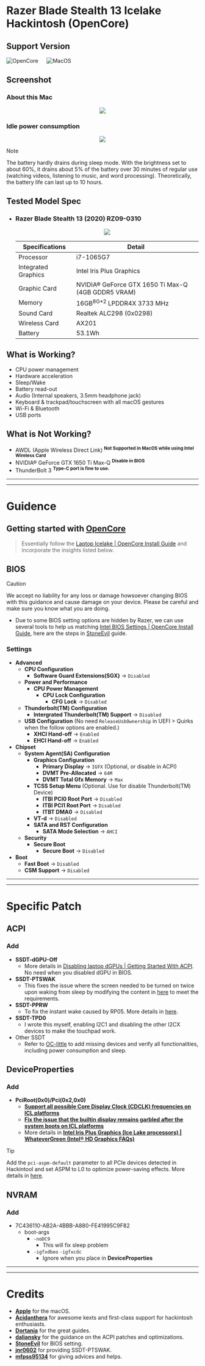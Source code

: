 # Razer Blade Stealth 13 Icelake Hackintosh (OpenCore)

## Support Version
![OpenCore](https://img.shields.io/badge/OpenCore-1.0.2-grey?style=for-the-badge&logo=okta&logoColor=white&labelColor=blue&link=https%3A%2F%2Fgithub.com%2Facidanthera%2FOpenCorePkg%2Freleases%2Ftag%2F1.0.2
) &emsp; ![MacOS](https://img.shields.io/badge/MacOS-Sonoma_14.6-grey?style=for-the-badge&logo=apple&logoColor=white&labelColor=black
)

## Screenshot
### About this Mac
<p align="center"><img src="https://github.com/KatLantyss/Razer-Blade-Stealth-13-IceLake-Hackintosh/blob/main/Screenshot/Sonoma%2014.6.png"></p>

### Idle power consumption
<p align="center"><img src="https://github.com/KatLantyss/Razer-Blade-Stealth-13-IceLake-Hackintosh/blob/main/Screenshot/idle.png"></p>

> [!NOTE]
> The battery hardly drains during sleep mode. With the brightness set to about 60%, it drains about 5% of the battery over 30 minutes of regular use (watching videos, listening to music, and word processing). Theoretically, the battery life can last up to 10 hours.

## Tested Model Spec
* ### Razer Blade Stealth 13 (2020) RZ09-0310
    <p align="center"><img src="https://assets2.razerzone.com/images/blade-stealth-2020/razer-blade-stealth-2020-120hz-model.png"></p>

    | Specifications      | Detail                                             |
    | ------------------- | -------------------------------------------------- |
    | Processor           | i7-1065G7                                          |
    | Integrated Graphics | Intel Iris Plus Graphics                           |
    | Graphic Card        | NVIDIA® GeForce GTX 1650 Ti Max-Q (4GB GDDR5 VRAM) |
    | Memory              | 16GB<sup>8G*2</sup> LPDDR4X 3733 MHz               |
    | Sound Card          | Realtek ALC298 (0x0298)                            |
    | Wireless Card       | AX201                                              |
    | Battery             | 53.1Wh                                             |


## What is Working?
- CPU power management
- Hardware acceleration
- Sleep/Wake
- Battery read-out
- Audio (Internal speakers, 3.5mm headphone jack)
- Keyboard & trackpad/touchscreen with all macOS gestures
- Wi-Fi & Bluetooth
- USB ports

## What is Not Working?
- AWDL (Apple Wireless Direct Link) <sup>**Not Supported in MacOS while using Intel Wireless Card**</sup>
- NVIDIA® GeForce GTX 1650 Ti Max-Q <sup>**Disable in BIOS**</sup>
- ThunderBolt 3 <sup>**Type-C port is fine to use.**</sup>

---
---
# Guidence
## Getting started with [OpenCore](https://dortania.github.io/OpenCore-Install-Guide/)

> Essentially follow the [Laptop Icelake | OpenCore Install Guide](https://dortania.github.io/OpenCore-Install-Guide/config-laptop.plist/icelake.html#intel-bios-settings) and incorporate the insights listed below.
## BIOS
> [!CAUTION]
> We accept no liability for any loss or damage howsoever changing BIOS with this guidance and cause damage on your device. Please be careful and make sure you know what you are doing.
* Due to some BIOS setting options are hidden by Razer, we can use several tools to help us matching [Intel BIOS Settings | OpenCore Install Guide](https://dortania.github.io/OpenCore-Install-Guide/config-laptop.plist/icelake.html#intel-bios-settings), here are the steps in  [StoneEvil](https://github.com/stonevil/Razer_Blade_Advanced_early_2019_Hackintosh) guide.

### Settings
- **Advanced**
  - **CPU Configuration**
    - **Software Guard Extensions(SGX)** →&nbsp;`Disabled`
  - **Power and Performance**
    - **CPU Power Management**
      - **CPU Lock Configuration**
        - **CFG Lock** →&nbsp;`Disabled`
  - **Thunderbolt(TM) Configuration**
    - **Intergrated Thunderbolt(TM) Support** →&nbsp;`Disabled`
  - **USB Configuration** (No need `ReleaseUsbOwnership` in UEFI > Quirks when the follow options are enabled.)
    - **XHCI Hand-off** →&nbsp;`Enabled`
    - **EHCI Hand-off** →&nbsp;`Enabled`
- **Chipset**
  - **System Agent(SA) Configuration**
    - **Graphics Configuration**
      - **Primary Display** →&nbsp;`IGFX` (Optional, or disable in ACPI)
      - **DVMT Pre-Allocated** →&nbsp;`64M`
      - **DVMT Total Gfx Memory** →&nbsp;`Max`
    - **TCSS Setup Menu** (Optional. Use for disable Thunderbolt(TM) Device)
        - **ITBI PCI0 Root Port** →&nbsp;`Disabled`
        - **ITBI PCI1 Root Port** →&nbsp;`Disabled`
        - **ITBT DMA0** →&nbsp;`Disabled`
    - **VT-d** →&nbsp;`Disabled`
    - **SATA and RST Configuration**
      - **SATA Mode Selection** →&nbsp;`AHCI`
  - **Security**
    - **Secure Boot**
      - **Secure Boot** →&nbsp;`Disabled`
- **Boot**
    - **Fast Boot** →&nbsp;`Disabled`
    - **CSM Support** →&nbsp;`Disabled`

---
---
# Specific Patch
## ACPI
### Add
* **SSDT-dGPU-Off**
    * More details in [Disabling laptop dGPUs | Getting Started With ACPI](https://dortania.github.io/Getting-Started-With-ACPI/Laptops/laptop-disable.html#disabling-laptop-dgpus-ssdt-dgpu-off-nohybgfx). No need when you disabled dGPU in BIOS.
* **SSDT-PTSWAK**
    * This fixes the issue where the screen needed to be turned on twice upon waking from sleep by modifying the content in [here](https://www.reddit.com/r/hackintosh/comments/vz2lfq/success_macos_monterey_124_on_a_2021_razer_blade/) to meet the requirements.
* **SSDT-PPRW**
    * To fix the instant wake caused by RP05. More details in [here](https://www.tonymacx86.com/threads/instant-dark-wake-after-sleep-gigabyte-b460-aorus-opencore.317139/).
* **SSDT-TPD0**
    * I wrote this myself, enabling I2C1 and disabling the other I2CX devices to make the touchpad work.
* Other SSDT
    * Refer to [OC-little](https://github.com/daliansky/OC-little) to add missing devices and verify all functionalities, including power consumption and sleep.

## DeviceProperties
### Add
- **PciRoot(0x0)/Pci(0x2,0x0)**
   - [**Support all possible Core Display Clock (CDCLK) frequencies on ICL platforms**](https://github.com/acidanthera/WhateverGreen/blob/master/Manual/FAQ.IntelHD.en.md#support-all-possible-core-display-clock-cdclk-frequencies-on-icl-platforms)
   - [**Fix the issue that the builtin display remains garbled after the system boots on ICL platforms**](https://github.com/acidanthera/WhateverGreen/blob/master/Manual/FAQ.IntelHD.en.md#fix-the-issue-that-the-builtin-display-remains-garbled-after-the-system-boots-on-icl-platforms)
   - More details in [**Intel Iris Plus Graphics (Ice Lake processors) | WhateverGreen (Intel® HD Graphics FAQs)**](https://github.com/acidanthera/WhateverGreen/blob/master/Manual/FAQ.IntelHD.en.md#intel-iris-plus-graphics-ice-lake-processors)
> [!TIP]
> Add the `pci-aspm-default` parameter to all PCIe devices detected in Hackintool and set ASPM to L0 to optimize power-saving effects. More details in [here](https://github.com/daliansky/OC-little/tree/master/16-%E7%A6%81%E6%AD%A2PCI%E8%AE%BE%E5%A4%87%E5%8F%8A%E8%AE%BE%E7%BD%AEASPM%E5%B7%A5%E4%BD%9C%E6%A8%A1%E5%BC%8F/16-2-%E8%AE%BE%E7%BD%AEASPM%E5%B7%A5%E4%BD%9C%E6%A8%A1%E5%BC%8F).

## NVRAM
### Add
- 7C436110-AB2A-4BBB-A880-FE41995C9F82
    - boot-args
        - `-noDC9` 	
            - This will fix sleep problem
        - `-igfxdbeo` `-igfxcdc`
            - Ignore when you place in **DeviceProperties**

---
---
# Credits
- [**Apple**](https://www.apple.com/tw/) for the macOS.
- [**Acidanthera**](https://github.com/acidanthera) for awesome kexts and first-class support for hackintosh enthusiasts.
- [**Dortania**](https://github.com/dortania) for the great guides.
- [**daliansky**](https://github.com/daliansky) for the guidance on the ACPI patches and optimizations.
- [**StoneEvil**](https://github.com/stonevil/Razer_Blade_Advanced_early_2019_Hackintosh) for BIOS setting.
- [**jnr0602**](https://www.reddit.com/user/jnr0602/) for providing SSDT-PTSWAK.
- [**mfpss95134**](https://github.com/mfpss95134) for giving advices and helps.
